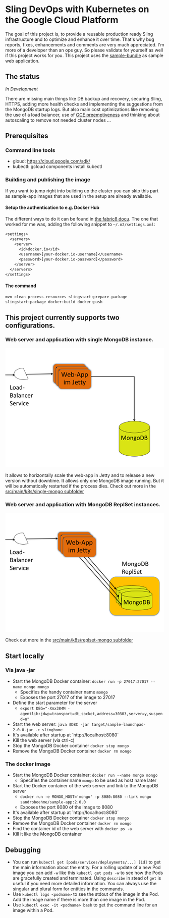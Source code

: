 
# Sling DevOps with Kubernetes on the Google Cloud Platform
The goal of this project is, to provide a reusable production ready Sling infrastructure and to optimize and enhance it over time.
That's why bug reports, fixes, enhancements and comments are very much appreciated.
I'm more of a developer than an ops guy. So please validate for yourself as well if this project works for you.
This project uses the [sample-bundle](https://github.com/sandroboehme/sling-devops-experiments/tree/master/sample-bundle) as sample web application.

## The status
*In Development*

There are missing main things like DB backup and recovery, securing Sling, HTTPS, adding more health checks and implementing the suggestions from the MongoDB startup logs. But also main cost optimizations like removing the use of a load balancer, use of [GCE preemptiveness](https://cloud.google.com/compute/docs/instances/preemptible) and thinking about autoscaling to remove not needed cluster nodes ...

## Prerequisites

### Command line tools
- gloud: 
https://cloud.google.com/sdk/
- kubectl: 
gcloud components install kubectl

### Building and publishing the image
If you want to jump right into building up the cluster you can skip this part as sample-app images that are used in the setup are already available.

#### Setup the authentication to e.g. Docker Hub
The different ways to do it can be found in [the fabric8 docu](https://dmp.fabric8.io/#authentication). The one that worked for me was, adding the following snippet to `~/.m2/settings.xml`:
```
<settings>
  <servers>
    <server>
      <id>docker.io</id>
      <username>[your-docker.io-username]</username>
      <password>[your-docker.io-password]</password>
    </server>
  </servers>
</settings>
```

#### The command 
    mvn clean process-resources slingstart:prepare-package slingstart:package docker:build docker:push

## This project currently supports two configurations.
### Web server and application with single MongoDB instance. 
![Single Mongo](src/main/docu/k8s-example/Folie1.png)

It allows to horizontally scale the web-app in Jetty and to release a new version without downtime. It allows only one MongoDB image running. But it will be automatically restarted if the process dies. Check out more in the [src/main/k8s/single-mongo subfolder](src/main/k8s/single-mongo/README.md)

### Web server and application with MongoDB ReplSet instances.
![Repl Set Mongo](src/main/docu/k8s-example/Folie2.png)

Check out more in the [src/main/k8s/replset-mongo subfolder](src/main/k8s/replset-mongo/README.md)

## Start locally

### Via java -jar
* Start the MongoDB Docker container: `docker run -p 27017:27017 --name mongo mongo`
    * Specifies the handy container name `mongo`
    * Exposes the port 27017 of the image to 27017
* Define the start parameter for the server
    * `export DBG="-Xmx384M -agentlib:jdwp=transport=dt_socket,address=30303,server=y,suspend=n"`
* Start the web server: `java $DBC -jar target/sample-launchpad-2.0.0.jar -c slinghome`
* It's available after startup at `http://localhost:8080´
* Kill the web server (via ctrl-c)
* Stop the MongoDB Docker container `docker stop mongo`
* Remove the MongoDB Docker container `docker rm mongo`

### The docker image
* Start the MongoDB Docker container: `docker run --name mongo mongo`
    * Specifies the container name `mongo` to be used as host name later
* Start the Docker container of the web server and link to the MongoDB server
    * `docker run -e MONGO_HOST='mongo' -p 8080:8080 --link mongo sandroboehme/sample-app:2.0.0`
    * Exposes the port 8080 of the image to 8080
* It's available after startup at `http://localhost:8080´
* Stop the MongoDB Docker container `docker stop mongo`
* Remove the MongoDB Docker container `docker rm mongo`
* Find the container id of the web server with `docker ps -a`
* Kill it like the MongoDB container

## Debugging
* You can run `kubectl get [pods/services/deployments/...] [id]` to get the main information about the entity. For a rolling update of a new Pod image you can add `-w` like this `kubectl get pods -w` to see how the Pods are gracefully created and terminated. Using `describe` in stead of `get` is useful if you need more detailed information. You can always use the singular and plural form for entities in the commands. 
* Use `kubectl logs <podname>` to see the stdout of the image in the Pod. Add the image name if there is more than one image in the Pod.
* Use `kubectl exec -it <podname> bash` to get the command line for an image within a Pod.
